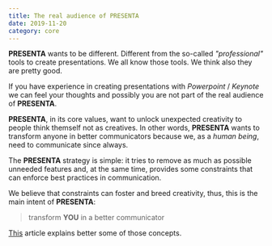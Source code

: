 ```yaml
---
title: The real audience of PRESENTA
date: 2019-11-20
category: core
---
```


**PRESENTA** wants to be different. Different from the so-called *"professional"* tools to create presentations. We all know those tools. We think also they are pretty good.

If you have experience in creating presentations with *Powerpoint* / *Keynote* we can feel your thoughts and possibly you are not part of the real audience of **PRESENTA**.

**PRESENTA**, in its core values, want to unlock unexpected creativity to people think themself not as creatives. In other words, **PRESENTA** wants to transform anyone in better communicators because we, as a *human being*, need to communicate since always.

The **PRESENTA** strategy is simple: it tries to remove as much as possible unneeded features and, at the same time, provides some constraints that can enforce best practices in communication.

We believe that constraints can foster and breed creativity, thus, this is the main intent of **PRESENTA**:

> transform **YOU** in a better communicator

[This](https://mkremins.github.io/blog/creative-tools-non-creators/) article explains better some of those concepts.